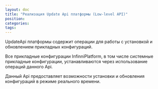 ```yaml
---
layout: doc
title: "Реализация Update Api платформы (Low-level API)"
position: 
categories: 
tags: 
---
```


UpdateApi платформы содержит операции для работы с установкой и обновлением прикладных конфигураций.

Все прикладные конфигурации InfinniPlatform, в том числе системные прикладные конфигурации, устанавливаются через использование операций данного Api.

Данный Api предоставляет возможности установки и обновления конфигураций в режиме реального времени.

